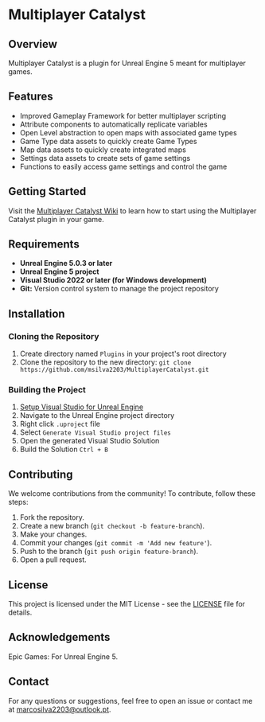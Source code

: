# Multiplayer Catalyst

## Overview

Multiplayer Catalyst is a plugin for Unreal Engine 5 meant for multiplayer games.

## Features

- Improved Gameplay Framework for better multiplayer scripting
- Attribute components to automatically replicate variables
- Open Level abstraction to open maps with associated game types
- Game Type data assets to quickly create Game Types
- Map data assets to quickly create integrated maps
- Settings data assets to create sets of game settings
- Functions to easily access game settings and control the game

## Getting Started

Visit the [Multiplayer Catalyst Wiki](https://github.com/msilva2203/MultiplayerCatalyst/wiki) to learn how to start using the Multiplayer Catalyst plugin in your game.

## Requirements

- **Unreal Engine 5.0.3 or later**
- **Unreal Engine 5 project**
- **Visual Studio 2022 or later (for Windows development)**
- **Git:** Version control system to manage the project repository

## Installation

### Cloning the Repository

1. Create directory named `Plugins` in your project's root directory
2. Clone the repository to the new directory: 
`git clone https://github.com/msilva2203/MultiplayerCatalyst.git`

### Building the Project

1. [Setup Visual Studio for Unreal Engine](https://docs.unrealengine.com/4.27/en-US/ProductionPipelines/DevelopmentSetup/VisualStudioSetup/)
2. Navigate to the Unreal Engine project directory
3. Right click `.uproject` file
4. Select `Generate Visual Studio project files`
5. Open the generated Visual Studio Solution
6. Build the Solution `Ctrl + B`

## Contributing

We welcome contributions from the community! To contribute, follow these steps:

1. Fork the repository.
2. Create a new branch (`git checkout -b feature-branch`).
3. Make your changes.
3. Commit your changes (`git commit -m 'Add new feature'`).
4. Push to the branch (`git push origin feature-branch`).
5. Open a pull request.

## License

This project is licensed under the MIT License - see the [LICENSE](LICENSE.txt) file for details.

## Acknowledgements

Epic Games: For Unreal Engine 5.

## Contact

For any questions or suggestions, feel free to open an issue or contact me at marcosilva2203@outlook.pt.
